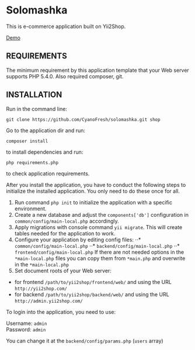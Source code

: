 Solomashka
===================================

This is e-commerce application built on Yii2Shop.

[Demo](http://shop.solomaha.me/)

REQUIREMENTS
------------

The minimum requirement by this application template that your Web server supports PHP 5.4.0. Also required composer, git.


INSTALLATION
------------

Run in the command line:

`git clone https://github.com/CyanoFresh/solomashka.git shop`

Go to the application dir and run:

`composer install`

to install dependencies and run:

`php requirements.php`

to check application requirements.

After you install the application, you have to conduct the following steps to initialize
the installed application. You only need to do these once for all.

1. Run command `php init` to initialize the application with a specific environment.
2. Create a new database and adjust the `components['db']` configuration in `common/config/main-local.php` accordingly.
3. Apply migrations with console command `yii migrate`. This will create tables needed for the application to work.
4. Configure your application by editing config files: 
⋅⋅* `common/config/main-local.php`
⋅⋅* `backend/config/main-local.php`
⋅⋅* `frontend/config/main-local.php`
If there are not needed options in the `*main-local.php` files you can copy them from `*main.php` and overwrite in the
`*main-local.php`
5. Set document roots of your Web server:

- for frontend `/path/to/yii2shop/frontend/web/` and using the URL `http://yii2shop.com/`
- for backend `/path/to/yii2shop/backend/web/` and using the URL `http://admin.yii2shop.com/`

To login into the application, you need to use:

Username: `admin` <br> 
Password: `admin`

You can change it at the `backend/config/params.php` (`users` array)
